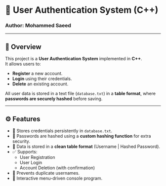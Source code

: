 # 🔐 User Authentication System (C++)

### Author: Mohammed Saeed

---

## 📌 Overview
This project is a **User Authentication System** implemented in **C++**.  
It allows users to:
- **Register** a new account.
- **Login** using their credentials.
- **Delete** an existing account.

All user data is stored in a text file (`database.txt`) in a **table format**, where **passwords are securely hashed** before saving.

---

## ⚙️ Features
- 📂 Stores credentials persistently in `database.txt`.
- 🔑 Passwords are hashed using a **custom hashing function** for extra security.
- 🧾 Data is stored in a **clean table format** (Username | Hashed Password).
- ✅ Supports:
  - User Registration
  - User Login
  - Account Deletion (with confirmation)
- 🚫 Prevents duplicate usernames.
- 🔄 Interactive menu-driven console program.

